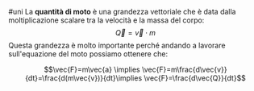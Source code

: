 #uni La **quantità di moto** è una grandezza vettoriale che è data dalla moltiplicazione scalare tra la velocità e la massa del corpo:
$$\vec{Q}=\vec{v}\cdot m$$
Questa grandezza è molto importante perché andando a lavorare sull'equazione del moto possiamo ottenere che:

$$\vec{F}=m\vec{a} \implies \vec{F}=m\frac{d\vec{v}}{dt}=\frac{d(m\vec{v})}{dt}\implies \vec{F}=\frac{d\vec{Q}}{dt}$$